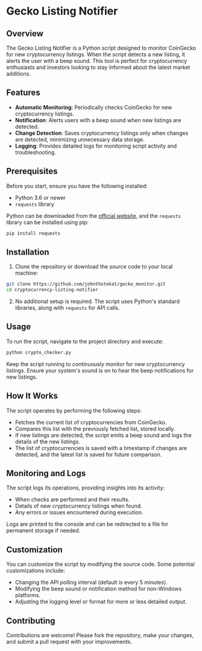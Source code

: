 # Gecko Listing Notifier

## Overview

The Gecko Listing Notifier is a Python script designed to monitor CoinGecko for new cryptocurrency listings. When the script detects a new listing, it alerts the user with a beep sound. This tool is perfect for cryptocurrency enthusiasts and investors looking to stay informed about the latest market additions.

## Features

- **Automatic Monitoring**: Periodically checks CoinGecko for new cryptocurrency listings.
- **Notification**: Alerts users with a beep sound when new listings are detected.
- **Change Detection**: Saves cryptocurrency listings only when changes are detected, minimizing unnecessary data storage.
- **Logging**: Provides detailed logs for monitoring script activity and troubleshooting.

## Prerequisites

Before you start, ensure you have the following installed:
- Python 3.6 or newer
- `requests` library

Python can be downloaded from the [official website](https://www.python.org/downloads/), and the `requests` library can be installed using pip:

```bash
pip install requests
```

## Installation

1. Clone the repository or download the source code to your local machine:

```bash
git clone https://github.com/johnthotekat/gecko_monitor.git
cd cryptocurrency-listing-notifier
```

2. No additional setup is required. The script uses Python's standard libraries, along with `requests` for API calls.

## Usage

To run the script, navigate to the project directory and execute:

```bash
python crypto_checker.py
```

Keep the script running to continuously monitor for new cryptocurrency listings. Ensure your system's sound is on to hear the beep notifications for new listings.

## How It Works

The script operates by performing the following steps:
- Fetches the current list of cryptocurrencies from CoinGecko.
- Compares this list with the previously fetched list, stored locally.
- If new listings are detected, the script emits a beep sound and logs the details of the new listings.
- The list of cryptocurrencies is saved with a timestamp if changes are detected, and the latest list is saved for future comparison.

## Monitoring and Logs

The script logs its operations, providing insights into its activity:
- When checks are performed and their results.
- Details of new cryptocurrency listings when found.
- Any errors or issues encountered during execution.

Logs are printed to the console and can be redirected to a file for permanent storage if needed.

## Customization

You can customize the script by modifying the source code. Some potential customizations include:
- Changing the API polling interval (default is every 5 minutes).
- Modifying the beep sound or notification method for non-Windows platforms.
- Adjusting the logging level or format for more or less detailed output.

## Contributing

Contributions are welcome! Please fork the repository, make your changes, and submit a pull request with your improvements.

